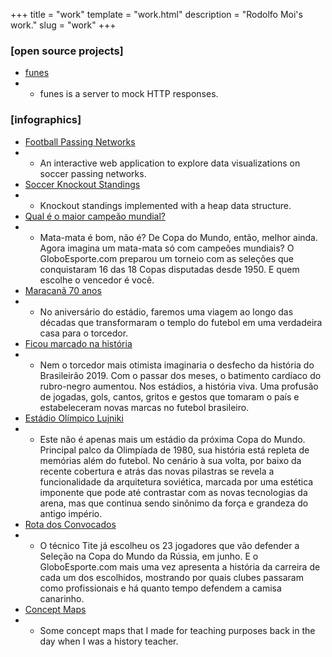 +++
title = "work"
template = "work.html"
description = "Rodolfo Moi's work."
slug = "work"
+++

### [open source projects]

- [funes](https://crates.io/crates/funes)
- - funes is a server to mock HTTP responses.

### [infographics]

- [Football Passing Networks](https://grafos-da-bola.netlify.app/)
- - An interactive web application to explore data visualizations on soccer passing networks.
- [Soccer Knockout Standings](https://rodmoioliveira.github.io/soccer-knockout-standings/)
- - Knockout standings implemented with a heap data structure.
- [Qual é o maior campeão mundial?](https://interativos.globoesporte.globo.com/futebol/materia/mata-mata-dos-campeoes-da-copa-do-mundo)
- - Mata-mata é bom, não é? De Copa do Mundo, então, melhor ainda. Agora imagina um mata-mata só com campeões mundiais? O GloboEsporte.com preparou um torneio com as seleções que conquistaram 16 das 18 Copas disputadas desde 1950. E quem escolhe o vencedor é você.
- [Maracanã 70 anos](https://interativos.globoesporte.globo.com/futebol/especial/maracana-70-anos)
- - No aniversário do estádio, faremos uma viagem ao longo das décadas que transformaram o templo do futebol em uma verdadeira casa para o torcedor.
- [Ficou marcado na história](https://interativos.globoesporte.globo.com/futebol/times/flamengo/especial/ficou-marcado-na-historia)
- - Nem o torcedor mais otimista imaginaria o desfecho da história do Brasileirão 2019. Com o passar dos meses, o batimento cardíaco do rubro-negro aumentou. Nos estádios, a história viva. Uma profusão de jogadas, gols, cantos, gritos e gestos que tomaram o país e estabeleceram novas marcas no futebol brasileiro.
- [Estádio Olímpico Lujniki](https://interativos.globoesporte.globo.com/futebol/copa-do-mundo/especial/estadio-lujniki)
- - Este não é apenas mais um estádio da próxima Copa do Mundo. Principal palco da Olimpíada de 1980, sua história está repleta de memórias além do futebol. No cenário à sua volta, por baixo da recente cobertura e atrás das novas pilastras se revela a funcionalidade da arquitetura soviética, marcada por uma estética imponente que pode até contrastar com as novas tecnologias da arena, mas que continua sendo sinônimo da força e grandeza do antigo império.
- [Rota dos Convocados](https://interativos.globoesporte.globo.com/futebol/copa-do-mundo/especial/rota-dos-convocados)
- - O técnico Tite já escolheu os 23 jogadores que vão defender a Seleção na Copa do Mundo da Rússia, em junho. E o GloboEsporte.com mais uma vez apresenta a história da carreira de cada um dos escolhidos, mostrando por quais clubes passaram como profissionais e há quanto tempo defendem a camisa canarinho.
- [Concept Maps](https://github.com/rodmoioliveira/concept_maps)
- - Some concept maps that I made for teaching purposes back in the day when I was a history teacher.
